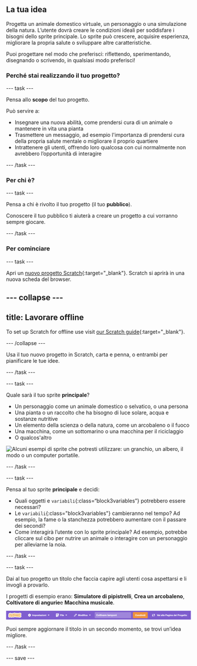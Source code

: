 ## La tua idea

Progetta un animale domestico virtuale, un personaggio o una simulazione della natura. L’utente dovrà creare le condizioni ideali per soddisfare i bisogni dello sprite principale. Lo sprite può crescere, acquisire esperienza, migliorare la propria salute o sviluppare altre caratteristiche.

Puoi progettare nel modo che preferisci: riflettendo, sperimentando, disegnando o scrivendo, in qualsiasi modo preferisci!

### Perché stai realizzando il tuo progetto?

--- task ---

Pensa allo **scopo** del tuo progetto.

Può servire a:
- Insegnare una nuova abilità, come prendersi cura di un animale o mantenere in vita una pianta
- Trasmettere un messaggio, ad esempio l'importanza di prendersi cura della propria salute mentale o migliorare il proprio quartiere
- Intrattenere gli utenti, offrendo loro qualcosa con cui normalmente non avrebbero l’opportunità di interagire

--- /task ---

### Per chi è?

--- task ---

Pensa a chi è rivolto il tuo progetto (il tuo **pubblico**).

Conoscere il tuo pubblico ti aiuterà a creare un progetto a cui vorranno sempre giocare.

--- /task ---

### Per cominciare

--- task ---

Apri un [nuovo progetto Scratch](http://rpf.io/scratch-new){:target="_blank"}. Scratch si aprirà in una nuova scheda del browser.

--- collapse ---
---
title: Lavorare offline
---

To set up Scratch for offline use visit [our Scratch guide](https://projects.raspberrypi.org/en/projects/getting-started-scratch/1){:target="_blank"}.

--- /collapse ---

Usa il tuo nuovo progetto in Scratch, carta e penna, o entrambi per pianificare le tue idee.

--- /task ---

--- task ---

Quale sarà il tuo sprite **principale**?
+ Un personaggio come un animale domestico o selvatico, o una persona
+ Una pianta o un raccolto che ha bisogno di luce solare, acqua e sostanze nutritive
+ Un elemento della scienza o della natura, come un arcobaleno o il fuoco
+ Una macchina, come un sottomarino o una macchina per il riciclaggio
+ O qualcos'altro

![Alcuni esempi di sprite che potresti utilizzare: un granchio, un albero, il modo o un computer portatile.](images/sprite-examples.png)

--- /task ---

--- task ---

Pensa al tuo sprite **principale** e decidi:

+ Quali oggetti e `variabili`{:class=“block3variables”} potrebbero essere necessari?
+ Le `variabili`{:class="block3variables"} cambieranno nel tempo? Ad esempio, la fame o la stanchezza potrebbero aumentare con il passare dei secondi?
+ Come interagirà l’utente con lo sprite principale? Ad esempio, potrebbe cliccare sul cibo per nutrire un animale o interagire con un personaggio per alleviarne la noia.

--- /task ---

--- task ---

Dai al tuo progetto un titolo che faccia capire agli utenti cosa aspettarsi e li invogli a provarlo.

I progetti di esempio erano: **Simulatore di pipistrelli**, **Crea un arcobaleno**, **Coltivatore di angurie**e **Macchina musicale**.

![La barra dei menu di Scratch con il nome del progetto compilato.](images/project-name.png)

Puoi sempre aggiornare il titolo in un secondo momento, se trovi un’idea migliore.

--- /task ---

--- save ---
